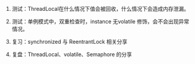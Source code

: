 1. 测试：ThreadLocal在什么情况下值会被回收，什么情况下会造成内存泄漏。

2. 测试：单例模式中，双重检查时，instance 无volatile 修饰，会不会出现异常情况。

3. 复习：synchronized 与 ReentrantLock 相关分享

4. 复盘：ThreadLocal、volatile、Semaphore 的分享

